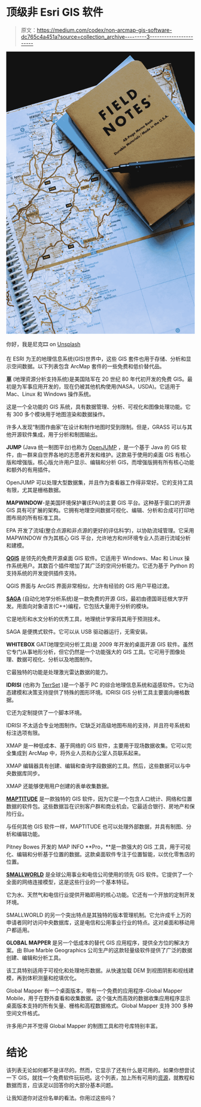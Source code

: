 # 顶级非 Esri GIS 软件

> 原文：<https://medium.com/codex/non-arcmap-gis-software-dc765c4a451a?source=collection_archive---------3----------------------->

![](img/0879686a7a999a5faa3b9c46013701f3.png)

你好，我是尼克🎞 on [Unsplash](https://unsplash.com/s/photos/map?utm_source=unsplash&utm_medium=referral&utm_content=creditCopyText)

在 ESRI 为王的地理信息系统(GIS)世界中，这些 GIS 套件也用于存储、分析和显示空间数据。以下列表包含 ArcMap 套件的一些免费和低价替代品。

[**草**](https://grass.osgeo.org/) (地理资源分析支持系统)是美国陆军在 20 世纪 80 年代初开发的免费 GIS。最初是为军事应用开发的，现在仍被其他机构使用(NASA，USDA)。它适用于 Mac、Linux 和 Windows 操作系统。

这是一个全功能的 GIS 系统，具有数据管理、分析、可视化和图像处理功能。它有 300 多个模块用于地图渲染和数据操作。

许多人发现“制图作曲家”在设计和制作地图时受到限制。但是，GRASS 可以与其他开源软件集成，用于分析和制图输出。

**JUMP** (Java 统一制图平台)也称为 [OpenJUMP](http://www.openjump.org/) ，是一个基于 Java 的 GIS 软件，由一群来自世界各地的志愿者开发和维护。这款易于使用的桌面 GIS 有核心版和增强版。核心版允许用户显示、编辑和分析 GIS，而增强版拥有所有核心功能和额外的有用插件。

OpenJUMP 可以处理大型数据集，并且作为查看器工作得非常好。它的支持工具有限，尤其是栅格数据。

**MAPWINDOW**-是美国环境保护署(EPA)的主要 GIS 平台。这种基于窗口的开源 GIS 具有可扩展的架构。它拥有地理空间数据可视化、编辑、分析和合成可打印地图布局的所有标准工具。

EPA 开发了流域(整合点源和非点源的更好的评估科学)，以协助流域管理。它采用 MAPWINDOW 作为其核心 GIS 平台，允许地方和州环境专业人员进行流域分析和建模。

[**QGIS**](https://www.qgis.org/en/site/) 是领先的免费开源桌面 GIS 软件。它适用于 Windows、Mac 和 Linux 操作系统用户。其数百个插件增加了其广泛的空间分析能力。它还为基于 Python 的支持系统的开发提供插件支持。

QGIS 界面与 ArcGIS 界面非常相似，允许有经验的 GIS 用户平稳过渡。

[**SAGA**](http://www.saga-gis.org/en/index.html) (自动化地学分析系统)是一款免费的开源 GIS，最初由德国哥廷根大学开发。用面向对象语言(C++)编程，它包括大量用于分析的模块。

它是地形和水文分析的优秀工具，地理统计学家将其用于预测技术。

SAGA 是便携式软件。它可以从 USB 驱动器运行，无需安装。

**WHITEBOX** GAT(地理空间分析工具)是 2009 年开发的桌面开源 GIS 软件。虽然它专门从事地形分析，但它仍然是一个功能强大的 GIS 工具。它可用于图像处理、数据可视化、分析以及地图制作。

它最独特的功能是处理激光雷达数据的能力。

**IDRISI** (也称为 [TerrSet](https://clarklabs.org/terrset/idrisi-gis/) )是一个基于 PC 的综合地理信息系统和遥感软件。它为动态建模和决策支持提供了特殊的图形环境。IDRISI GIS 分析工具主要面向栅格数据。

它还为定制提供了一个脚本环境。

IDRISI 不太适合专业地图制作。它缺乏对高级地图布局的支持，并且符号系统和标注选项有限。

XMAP 是一种低成本、基于网络的 GIS 软件，主要用于现场数据收集。它可以完全集成到 ArcMap 中，将外业人员和办公室人员联系起来。

XMAP 编辑器具有创建、编辑和查询字段数据的工具。然后，这些数据可以与中央数据库同步。

XMAP 还能够使用用户创建的表单收集数据。

[**MAPTITUDE**](https://www.caliper.com/maptovu.htm) 是一款独特的 GIS 软件，因为它是一个包含人口统计、网络和位置数据的软件包。这些数据旨在识别客户群和商业机会。它最适合银行、房地产和保险行业。

与任何其他 GIS 软件一样，MAPTITUDE 也可以处理外部数据，并具有制图、分析和编辑功能。

Pitney Bowes 开发的 MAP INFO **Pro，**是一款强大的 GIS 工具，用于可视化、编辑和分析基于位置的数据。这款桌面软件专注于位置智能，以优化零售店的位置。

[**SMALLWORLD**](https://www.ge.com/digital/applications/smallworld-gis-geospatial-asset-management) 是全球公用事业和电信公司使用的领先 GIS 软件。它提供了一个全面的网络连接模型，这是这些行业的一个基本特征。

它为水、天然气和电信行业提供开箱即用的核心功能。它还有一个开放的定制开发环境。

SMALLWORLD 的另一个突出特点是其独特的版本管理机制。它允许成千上万的申请者同时访问中央数据库，这是电信和公用事业行业的特点。这对桌面和移动用户都适用。

**GLOBAL MAPPER** 是另一个低成本的替代 GIS 应用程序，提供全方位的解决方案。由 Blue Marble Geographics 公司生产的这款轻量级软件提供了广泛的数据创建、编辑和分析工具。

该工具特别适用于可视化和处理地形数据。从快速加载 DEM 到视图阴影和视线建模，再到体积测量和挖填优化。

Global Mapper 有一个桌面版本，带有一个免费的应用程序-Global Mapper Mobile，用于在野外查看和收集数据。这个强大而高效的数据收集应用程序显示桌面版本支持的所有矢量、栅格和高程数据格式。Global Mapper 支持 300 多种空间文件格式。

许多用户并不觉得 Global Mapper 的制图工具和符号库特别丰富。

# 结论

该列表无论如何都不是详尽的。然而，它显示了还有什么是可用的。如果你想尝试一下 GIS，就找一个免费软件玩玩吧。这个列表，加上所有可用的[资源](https://afumo.medium.com/d02b136968fb?source=friends_link&sk=c06f65fc91abc92efef5e0944010f4c4)，就教程和数据而言，应该足以回答你的大部分基本问题。

让我知道你对这份名单的看法。你用过这些吗？